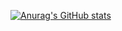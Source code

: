 [![Anurag's GitHub stats](https://github-readme-stats.vercel.app/api?username=kuhsinyv&count_private=true&show_icons=true&theme=tokyonight)](https://github.com/anuraghazra/github-readme-stats)